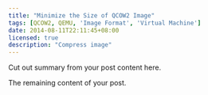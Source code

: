```yaml
---
title: "Minimize the Size of QCOW2 Image"
tags: [QCOW2, QEMU, 'Image Format', 'Virtual Machine']
date: 2014-08-11T22:11:45+08:00
licensed: true
description: "Compress image"
---
```


Cut out summary from your post content here.

<!--more-->

The remaining content of your post.
